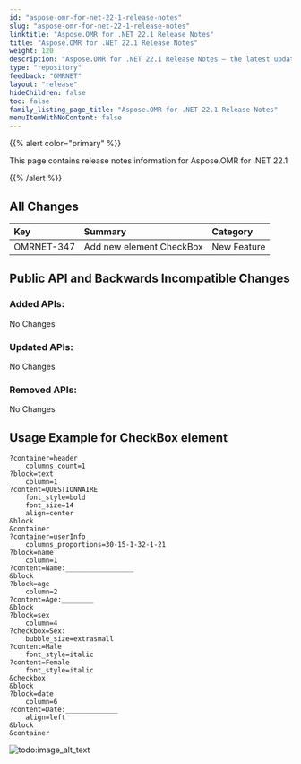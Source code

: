 ```yaml
---
id: "aspose-omr-for-net-22-1-release-notes"
slug: "aspose-omr-for-net-22-1-release-notes"
linktitle: "Aspose.OMR for .NET 22.1 Release Notes"
title: "Aspose.OMR for .NET 22.1 Release Notes"
weight: 120
description: "Aspose.OMR for .NET 22.1 Release Notes – the latest updates and fixes."
type: "repository"
feedback: "OMRNET"
layout: "release"
hideChildren: false
toc: false
family_listing_page_title: "Aspose.OMR for .NET 22.1 Release Notes"
menuItemWithNoContent: false
---
```


{{% alert color="primary" %}}

This page contains release notes information for Aspose.OMR for .NET 22.1

{{% /alert %}}
## **All Changes**
|**Key**|**Summary**|**Category**|
| :- | :- | :- |
|OMRNET-347|Add new element CheckBox|New Feature|

## **Public API and Backwards Incompatible Changes**
### **Added APIs:**
No Changes
### **Updated APIs:**
No Changes
### **Removed APIs:**
No Changes

## **Usage Example for CheckBox element**
```code
?container=header
	columns_count=1
?block=text
	column=1
?content=QUESTIONNAIRE
	font_style=bold
	font_size=14
	align=center
&block
&container
?container=userInfo
	columns_proportions=30-15-1-32-1-21
?block=name
	column=1
?content=Name:_________________
&block
?block=age
	column=2
?content=Age:________
&block
?block=sex
	column=4
?checkbox=Sex:
	bubble_size=extrasmall
?content=Male
	font_style=italic
?content=Female
	font_style=italic
&checkbox
&block
?block=date
	column=6
?content=Date:_____________
	align=left
&block
&container
```
![todo:image_alt_text](../checkBox1.png)

